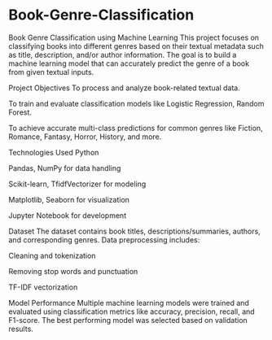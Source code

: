 # Book-Genre-Classification
Book Genre Classification using Machine Learning
This project focuses on classifying books into different genres based on their textual metadata such as title, description, and/or author information. The goal is to build a machine learning model that can accurately predict the genre of a book from given textual inputs.

Project Objectives
To process and analyze book-related textual data.

To train and evaluate classification models like Logistic Regression, Random Forest.

To achieve accurate multi-class predictions for common genres like Fiction, Romance, Fantasy, Horror, History, and more.

Technologies Used
Python

Pandas, NumPy for data handling

Scikit-learn, TfidfVectorizer for modeling

Matplotlib, Seaborn for visualization

Jupyter Notebook for development

Dataset
The dataset contains book titles, descriptions/summaries, authors, and corresponding genres. Data preprocessing includes:

Cleaning and tokenization

Removing stop words and punctuation

TF-IDF vectorization


Model Performance
Multiple machine learning models were trained and evaluated using classification metrics like accuracy, precision, recall, and F1-score. The best performing model was selected based on validation results.
